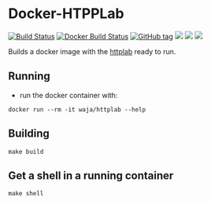 # Docker-HTPPLab

[![Build Status](https://travis-ci.org/Cyconet/docker-httplab.svg?branch=development)](https://travis-ci.org/Cyconet/docker-httplab)
[![Docker Build Status](https://img.shields.io/docker/build/waja/httplab.svg)](https://hub.docker.com/r/waja/httplab/)
[![GitHub tag](https://img.shields.io/github/tag/Cyconet/docker-httplab.svg)](https://github.com/Cyconet/docker-httplab/tags)
[![](https://img.shields.io/docker/pulls/waja/httplab.svg)](https://hub.docker.com/r/waja/httplab/)
[![](https://img.shields.io/docker/stars/waja/httplab.svg)](https://hub.docker.com/r/waja/httplab/)
[![](https://img.shields.io/docker/automated/waja/httplab.svg)](https://hub.docker.com/r/waja/httplab/)

Builds a docker image with the [httplab](https://github.com/gchaincl/httplab) ready to run.

Running
-------

- run the docker container with:

```
docker run --rm -it waja/httplab --help 
```

Building
--------

```
make build
```

Get a shell in a running container
----------------------------------

```
make shell
```
